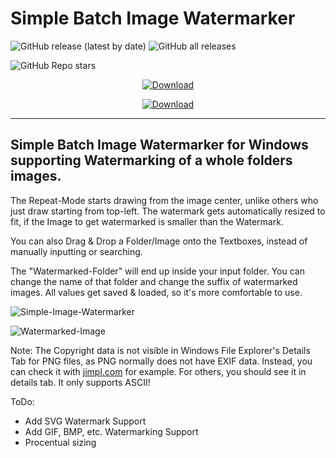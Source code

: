 # Simple Batch Image Watermarker
![GitHub release (latest by date)](https://img.shields.io/github/v/release/WaGi-Coding/Simple-Batch-Image-Watermarker?label=latest%20release&style=for-the-badge)
![GitHub all releases](https://img.shields.io/github/downloads/WaGi-Coding/Simple-Batch-Image-Watermarker/total?label=Github%20Release%20Downloads&style=for-the-badge)

![GitHub Repo stars](https://img.shields.io/github/stars/WaGi-Coding/Simple-Batch-Image-Watermarker?style=social)


<p align="center">
  <a href="https://github.com/WaGi-Coding/Simple-Batch-Image-Watermarker/releases/"><img alt="Download" src="https://i.imgur.com/IMSXFnA.png"/></a>
</p>
<p align="center">
  <a href="https://github.com/WaGi-Coding/Simple-Batch-Image-Watermarker/releases/"><img alt="Download" src="https://user-images.githubusercontent.com/38970388/211140405-16262cbf-8eb2-4f88-b1b8-b6da07d1b5aa.png"/></a>
</p>


---

## Simple Batch Image Watermarker for Windows supporting Watermarking of a whole folders images.

The Repeat-Mode starts drawing from the image center, unlike others who just draw starting from top-left.
The watermark gets automatically resized to fit, if the Image to get watermarked is smaller than the Watermark.

You can also Drag & Drop a Folder/Image onto the Textboxes, instead of manually inputting or searching.

The "Watermarked-Folder" will end up inside your input folder. You can change the name of that folder and change the suffix of watermarked images.
All values get saved & loaded, so it's more comfortable to use.


![Simple-Image-Watermarker](https://user-images.githubusercontent.com/38970388/211139620-7ace1a9c-b3a8-4747-bf30-16ef3600d8e4.PNG)

![Watermarked-Image](https://user-images.githubusercontent.com/38970388/211139373-4f989ef5-bab5-4b86-8c6e-1c8c90abb053.png)

Note:
  The Copyright data is not visible in Windows File Explorer's Details Tab for PNG files, as PNG normally does not have EXIF data. Instead, you can check it with [jimpl.com](https://jimpl.com) for example. For others, you should see it in details tab. It only supports ASCII!

ToDo:
  - Add SVG Watermark Support
  - Add GIF, BMP, etc. Watermarking Support
  - Procentual sizing
